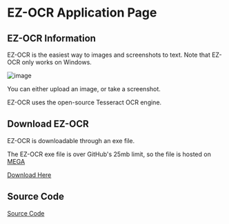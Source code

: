 <meta name="google-site-verification" content="dIuXgD6hyiyfFv5L9ZslYZQC2zamrDDbFBhQPi3UN-4" />

# EZ-OCR Application Page
## EZ-OCR Information

EZ-OCR is the easiest way to images and screenshots to text. Note that EZ-OCR only works on Windows.

![image](https://user-images.githubusercontent.com/66702878/113760164-86e39c80-96db-11eb-9aa4-7466639dc670.png)

You can either upload an image, or take a screenshot.

EZ-OCR uses the open-source Tesseract OCR engine.

## Download EZ-OCR

EZ-OCR is downloadable through an exe file.

The EZ-OCR exe file is over GitHub's 25mb limit, so the file is hosted on [MEGA](https://mega.io/)

[Download Here](https://mega.nz/file/7DJVwCQJ#SyfGDCY8xKQvG50w6kfJcdMeAxP5DJ8RtnSPUyDHWoM)

## Source Code

[Source Code](https://github.com/BouncyBird/ezocr/blob/main/EZOCR.py)
